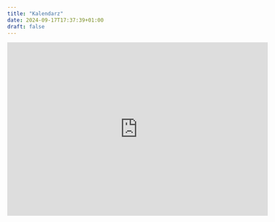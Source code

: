 ```yaml
---
title: "Kalendarz"
date: 2024-09-17T17:37:39+01:00
draft: false
---
```


<iframe src="https://calendar.google.com/calendar/embed?src=46f775d6ce2ac8009c37a3e0d6377b3d6a9e8c7a92518bf02f08c12f28a0af3e%40group.calendar.google.com&ctz=Europe%2FLondon" style="border: 0" width="600" height="400" frameborder="0" scrolling="no"></iframe>
